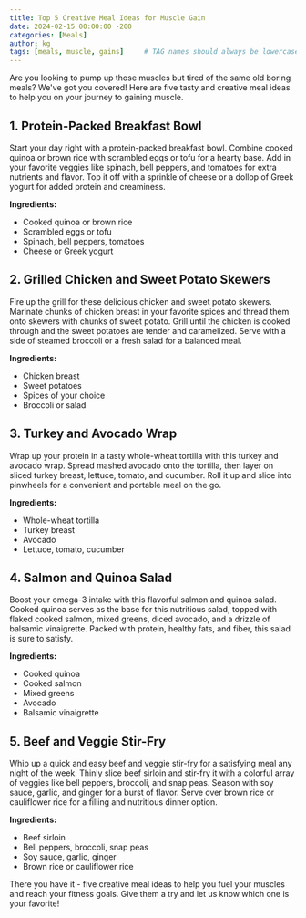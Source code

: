 ```yaml
---
title: Top 5 Creative Meal Ideas for Muscle Gain
date: 2024-02-15 00:00:00 -200
categories: [Meals]
author: kg 
tags: [meals, muscle, gains]     # TAG names should always be lowercase
---
```



Are you looking to pump up those muscles but tired of the same old boring meals? We've got you covered! Here are five tasty and creative meal ideas to help you on your journey to gaining muscle.

## 1. Protein-Packed Breakfast Bowl

Start your day right with a protein-packed breakfast bowl. Combine cooked quinoa or brown rice with scrambled eggs or tofu for a hearty base. Add in your favorite veggies like spinach, bell peppers, and tomatoes for extra nutrients and flavor. Top it off with a sprinkle of cheese or a dollop of Greek yogurt for added protein and creaminess.

**Ingredients:**
- Cooked quinoa or brown rice
- Scrambled eggs or tofu
- Spinach, bell peppers, tomatoes
- Cheese or Greek yogurt

## 2. Grilled Chicken and Sweet Potato Skewers

Fire up the grill for these delicious chicken and sweet potato skewers. Marinate chunks of chicken breast in your favorite spices and thread them onto skewers with chunks of sweet potato. Grill until the chicken is cooked through and the sweet potatoes are tender and caramelized. Serve with a side of steamed broccoli or a fresh salad for a balanced meal.

**Ingredients:**
- Chicken breast
- Sweet potatoes
- Spices of your choice
- Broccoli or salad

## 3. Turkey and Avocado Wrap

Wrap up your protein in a tasty whole-wheat tortilla with this turkey and avocado wrap. Spread mashed avocado onto the tortilla, then layer on sliced turkey breast, lettuce, tomato, and cucumber. Roll it up and slice into pinwheels for a convenient and portable meal on the go.

**Ingredients:**
- Whole-wheat tortilla
- Turkey breast
- Avocado
- Lettuce, tomato, cucumber

## 4. Salmon and Quinoa Salad

Boost your omega-3 intake with this flavorful salmon and quinoa salad. Cooked quinoa serves as the base for this nutritious salad, topped with flaked cooked salmon, mixed greens, diced avocado, and a drizzle of balsamic vinaigrette. Packed with protein, healthy fats, and fiber, this salad is sure to satisfy.

**Ingredients:**
- Cooked quinoa
- Cooked salmon
- Mixed greens
- Avocado
- Balsamic vinaigrette

## 5. Beef and Veggie Stir-Fry

Whip up a quick and easy beef and veggie stir-fry for a satisfying meal any night of the week. Thinly slice beef sirloin and stir-fry it with a colorful array of veggies like bell peppers, broccoli, and snap peas. Season with soy sauce, garlic, and ginger for a burst of flavor. Serve over brown rice or cauliflower rice for a filling and nutritious dinner option.

**Ingredients:**
- Beef sirloin
- Bell peppers, broccoli, snap peas
- Soy sauce, garlic, ginger
- Brown rice or cauliflower rice

There you have it - five creative meal ideas to help you fuel your muscles and reach your fitness goals. Give them a try and let us know which one is your favorite!